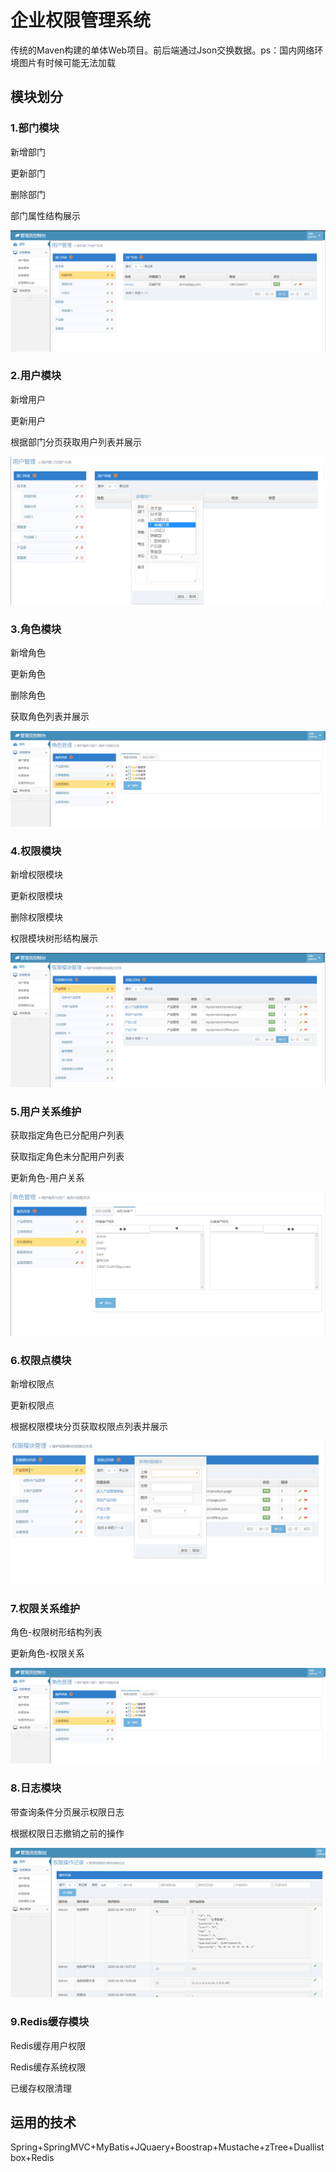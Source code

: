 # 企业权限管理系统

传统的Maven构建的单体Web项目。前后端通过Json交换数据。ps：国内网络环境图片有时候可能无法加载

## 模块划分

### 1.部门模块

新增部门

更新部门

删除部门

部门属性结构展示

![1](https://github.com/MaiSR9527/permission-management/blob/master/image/manage-use.png)

### 2.用户模块

新增用户

更新用户

根据部门分页获取用户列表并展示

![1](https://github.com/MaiSR9527/permission-management/blob/master/image/2.png)



### 3.角色模块

新增角色

更新角色

删除角色

获取角色列表并展示

![1](https://github.com/MaiSR9527/permission-management/blob/master/image/manage-role.png)

### 4.权限模块

新增权限模块

更新权限模块

删除权限模块

权限模块树形结构展示

![1](https://github.com/MaiSR9527/permission-management/blob/master/image/manage-permission.png)

### 5.用户关系维护

获取指定角色已分配用户列表

获取指定角色未分配用户列表

更新角色-用户关系

![image-20200204134124416](https://github.com/MaiSR9527/permission-management/blob/master/image/5.png)

### 6.权限点模块

新增权限点

更新权限点

根据权限模块分页获取权限点列表并展示

![image-20200204134346124](https://github.com/MaiSR9527/permission-management/blob/master/image/6.png)

### 7.权限关系维护

角色-权限树形结构列表

更新角色-权限关系

![1](https://github.com/MaiSR9527/permission-management/blob/master/image/manage-role.png)

### 8.日志模块

带查询条件分页展示权限日志

根据权限日志撤销之前的操作

![1](https://github.com/MaiSR9527/permission-management/blob/master/image/manage-log.png)

### 9.Redis缓存模块

Redis缓存用户权限

Redis缓存系统权限

已缓存权限清理

## 运用的技术

Spring+SpringMVC+MyBatis+JQuaery+Boostrap+Mustache+zTree+Duallistbox+Redis

